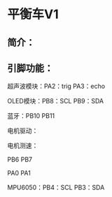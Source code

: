 # 平衡车V1

## 简介：



## 引脚功能：

超声波模块：PA2：trig		PA3：echo

OLED模块：PB8：SCL		PB9：SDA

蓝牙：PB10		PB11

电机驱动：





电机测速：

PB6		PB7

PA0		PA1



MPU6050：PB4：SCL		PB3：SDA